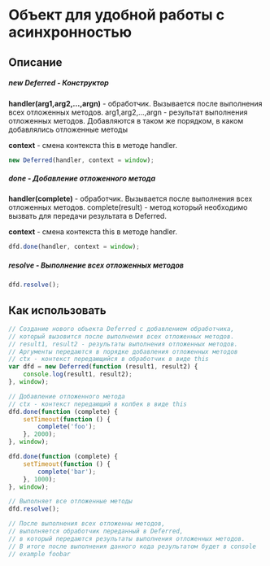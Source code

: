 Объект для удобной работы с асинхронностью
========

Описание
--------

##### new Deferred - Конструктор
**handler(arg1,arg2,...,argn)** - обработчик. Вызывается после выполнения всех отложенных методов.
arg1,arg2,...,argn - результат выполнения отложенных методов. Добавляются в таком же порядком, в каком добавлялись отложенные методы

**context** - смена контекста this в методе handler.
```javascript
new Deferred(handler, context = window);
```

##### done - Добавление отложенного метода
**handler(complete)** - обработчик. Вызывается после выполнения всех отложенных методов.
complete(result) - метод который необходимо вызвать для передачи результата в Deferred.

**context** - смена контекста this в методе handler.
```javascript
dfd.done(handler, context = window);
```

##### resolve - Выполнение всех отложенных методов
```javascript
dfd.resolve();
```

Как использовать
--------

```javascript
// Создание нового объекта Deferred с добавлением обработчика,
// который вызовится после выполнения всех отложенных методов.
// result1, result2 - результаты выполнения отложенных методов.
// Аргументы передаются в порядке добавления отложенных методов
// ctx - контекст передающийся в обработчик в виде this
var dfd = new Deferred(function (result1, result2) {
    console.log(result1, result2);
}, window);

// Добавление отложенного метода
// ctx - контекст передающий в колбек в виде this
dfd.done(function (complete) {
    setTimeout(function () {
        complete('foo');
    }, 2000);
}, window);

dfd.done(function (complete) {
    setTimeout(function () {
        complete('bar');
    }, 1000);
}, window);

// Выполняет все отложенные методы
dfd.resolve();

// После выполнения всех отложенны методов,
// выполняется обработчик переданный в Deferred,
// в который передаются результаты выполнения отложенных методов.
// В итоге после выполнения данного кода результатом будет в console
// example foobar
```
